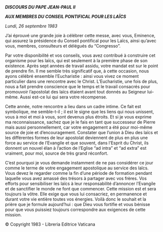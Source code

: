 ***DISCOURS DU PAPE JEAN-PAUL II***

***AUX MEMBRES DU CONSEIL PONTIFICAL POUR LES LAÏCS***

*Lundi, 26 septembre 1983*

J’ai éprouvé une grande joie à célébrer cette messe, avec vous, Eminence, qui assurez la présidence du Conseil pontifical pour les Laïcs, ainsi qu’avec vous, membres, consulteurs et délégués du “Congresso”.

Par votre disponibilité et vos conseils, vous avez contribué à construire cet organisme pour les laïcs, qui est seulement à la première phase de son existence. Après sept années de travail assidu, votre mandat est sur le point de prendre fin. Il me semble très significatif que, à cette occasion, nous ayons célébré ensemble l’Eucharistie : ainsi vous vivez ce moment particulier dans une rencontre avec le Christ. L’Eucharistie, une fois de plus, nous a fait prendre conscience que le temps et le travail consacrés pour promouvoir l’apostolat des laïcs étaient avant tout donnés au Seigneur lui-même. Aussi est-ce lui qui sera votre récompense.

Cette année, notre rencontre a lieu dans un cadre intime. Ce fait est symbolique, me semble-t-il ; il est le signe que les liens qui nous unissent, vous à moi et moi à vous, sont devenus plus étroits. Et si je vous exprime ma reconnaissance, sachez que je le fais en tant que successeur de Pierre mais aussi personnellement, car votre engagement a été pour moi-même source de joie et d’encouragement. Constater que l’union à Dieu des laïcs et les différentes formes de leur apostolat deviennent de plus en plus une force au service de l’Evangile et que souvent, dans l’Esprit du Christ, ils donnent un nouvel élan à l’action de l’Eglise “ad intra” et “ad extra” est vraiment, pour moi, source de très grand réconfort.

C’est pourquoi je vous demande instamment de ne pas considérer ce jour comme le terme de votre engagement apostolique au service des laïcs. Vous devez le regarder comme la fin d’une période de formation pendant laquelle vous avez amassé des trésors à partager avec vos frères. Vos efforts pour sensibiliser les laïcs à leur responsabilité d’annoncer l’Evangile et de sanctifier le monde ne font que commencer. Cette mission est et sera toujours la vôtre. Elle exige que vous lui consacriez, en permanence et durant votre vie entière toutes vos énergies. Voilà donc le souhait et la prière que je formule aujourd’hui : que Dieu vous fortifie et vous bénisse pour que vous puissiez toujours correspondre aux exigences de cette mission.

© Copyright 1983 - Libreria Editrice Vaticana